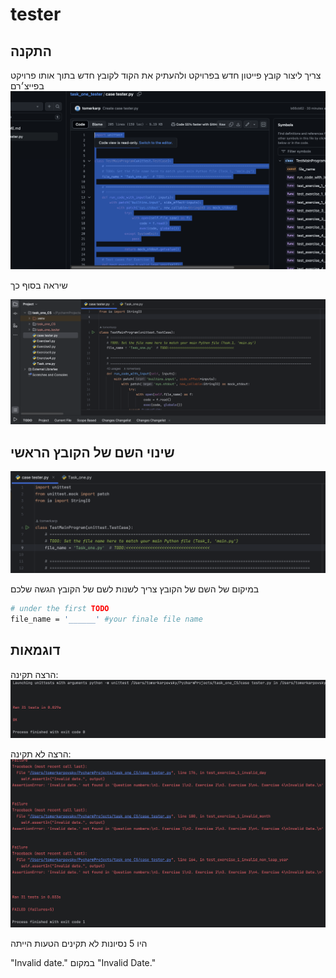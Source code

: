 # tester


## התקנה
צריך ליצור קובץ פייטון חדש בפרויקט
ולהעתיק את הקוד לקובץ חדש בתוך אותו פרויקט בפייצ׳רם
![Screenshot of the project](images/ss_4.png)

שיראה בסוף כך

![Screenshot of the project](images/ss_2.png)

## שינוי השם של הקובץ הראשי

![Screenshot of the project](images/ss_5.png)

במיקום של השם של הקובץ צריך לשנות לשם של הקובץ הגשה שלכם
```bash
# under the first TODO 
file_name = '______' #your finale file name 
```
## דוגמאות

הרצה תקינה:
![Screenshot of the project](images/ss_6.png)


הרצה לא תקינה:
![Screenshot of the project](images/ss_7.png)

היו 5 נסיונות לא תקינים הטעות הייתה

"Invalid date." במקום "Invalid Date."